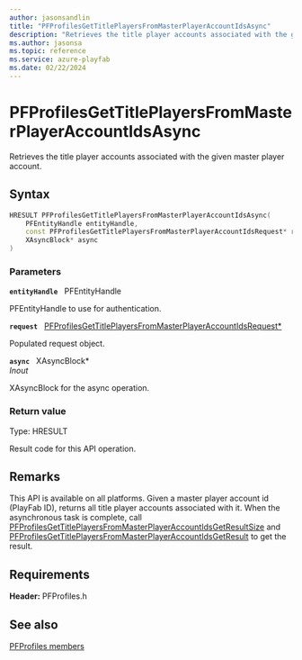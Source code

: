 ```yaml
---
author: jasonsandlin
title: "PFProfilesGetTitlePlayersFromMasterPlayerAccountIdsAsync"
description: "Retrieves the title player accounts associated with the given master player account."
ms.author: jasonsa
ms.topic: reference
ms.service: azure-playfab
ms.date: 02/22/2024
---
```


# PFProfilesGetTitlePlayersFromMasterPlayerAccountIdsAsync  

Retrieves the title player accounts associated with the given master player account.  

## Syntax  
  
```cpp
HRESULT PFProfilesGetTitlePlayersFromMasterPlayerAccountIdsAsync(  
    PFEntityHandle entityHandle,  
    const PFProfilesGetTitlePlayersFromMasterPlayerAccountIdsRequest* request,  
    XAsyncBlock* async  
)  
```  
  
### Parameters  
  
**`entityHandle`** &nbsp; PFEntityHandle  
  
PFEntityHandle to use for authentication.  
  
**`request`** &nbsp; [PFProfilesGetTitlePlayersFromMasterPlayerAccountIdsRequest*](../../pfprofilestypes/structs/pfprofilesgettitleplayersfrommasterplayeraccountidsrequest.md)  
  
Populated request object.  
  
**`async`** &nbsp; XAsyncBlock*  
*_Inout_*  
  
XAsyncBlock for the async operation.  
  
  
### Return value
Type: HRESULT
  
Result code for this API operation.
  
## Remarks  
  
This API is available on all platforms. Given a master player account id (PlayFab ID), returns all title player accounts associated with it. When the asynchronous task is complete, call [PFProfilesGetTitlePlayersFromMasterPlayerAccountIdsGetResultSize](pfprofilesgettitleplayersfrommasterplayeraccountidsgetresultsize.md) and [PFProfilesGetTitlePlayersFromMasterPlayerAccountIdsGetResult](pfprofilesgettitleplayersfrommasterplayeraccountidsgetresult.md) to get the result.
  
## Requirements  
  
**Header:** PFProfiles.h
  
## See also  
[PFProfiles members](../pfprofiles_members.md)  

  
  
